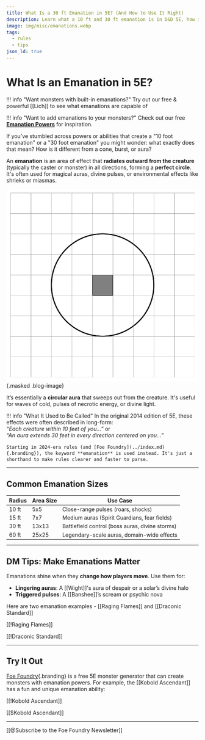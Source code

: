 ```yaml
---
title: What Is a 30 ft Emanation in 5E? (And How to Use It Right)
description: Learn what a 10 ft and 30 ft emanation is in D&D 5E, how it differs from cones and spheres, and how to use emanation powers effectively as a player or DM.
image: img/misc/emanations.webp
tags:
  - rules
  - tips
json_ld: true
---
```


# What Is an Emanation in 5E?  

!!! info "Want monsters with built-in emanations?"
    Try out our free & powerful [[Lich]] to see what emanations are capable of

!!! info "Want to add emanations to your monsters?"
    Check out our free [**Emanation Powers**](../powers/emanation.md) for inspiration.

If you’ve stumbled across powers or abilities that create a "10 foot emanation" or a "30 foot emanation" you might wonder: what exactly does that mean? How is it different from a cone, burst, or aura?

An **emanation** is an area of effect that **radiates outward from the creature** (typically the caster or monster) in all directions, forming a **perfect circle**. It's often used for magical auras, divine pulses, or environmental effects like shrieks or miasmas.

![A 10 foot emanation in D&D 5E](../img/misc/emanations.webp){.masked .blog-image}

It’s essentially a **circular aura** that sweeps out from the creature. It's useful for waves of cold, pulses of necrotic energy, or divine light.

!!! info "What It Used to Be Called"
    In the original 2014 edition of 5E, these effects were often described in long-form:  
    *“Each creature within 10 feet of you...”* or  
    *“An aura extends 30 feet in every direction centered on you...”*  
     
    Starting in 2024-era rules (and [Foe Foundry](../index.md){.branding}), the keyword **emanation** is used instead. It's just a shorthand to make rules clearer and faster to parse.

---

## Common Emanation Sizes

| Radius | Area Size | Use Case |
|--------|-----------|----------|
| 10 ft  | 5x5       | Close-range pulses (roars, shocks) |
| 15 ft  | 7x7       | Medium auras (Spirit Guardians, fear fields) |
| 30 ft  | 13x13     | Battlefield control (boss auras, divine storms) |
| 60 ft  | 25x25     | Legendary-scale auras, domain-wide effects |

---

## DM Tips: Make Emanations Matter

Emanations shine when they **change how players move**. Use them for:

- **Lingering auras**: A [[Wight]]'s aura of despair or a solar’s divine halo
- **Triggered pulses**: A [[Banshee]]’s scream or psychic nova

Here are two emanation examples - [[Raging Flames]] and [[Draconic Standard]]

[[!Raging Flames]]

[[!Draconic Standard]]

---

## Try It Out

[Foe Foundry](../index.md){.branding} is a free 5E monster generator that can create monsters with emanation powers. For example, the [[Kobold Ascendant]] has a fun and unique emanation ability:

[[!Kobold Ascendant]]

[[$Kobold Ascendant]]

---

[[@Subscribe to the Foe Foundry Newsletter]]





